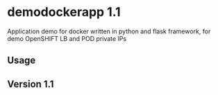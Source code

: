# demodockerapp 1.1
Application demo for docker written in python and flask framework, for demo OpenSHIFT LB and POD private IPs

## Usage

## Version 1.1

